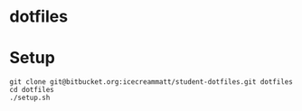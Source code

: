 dotfiles
========

# Setup

```
git clone git@bitbucket.org:icecreammatt/student-dotfiles.git dotfiles
cd dotfiles
./setup.sh
```
